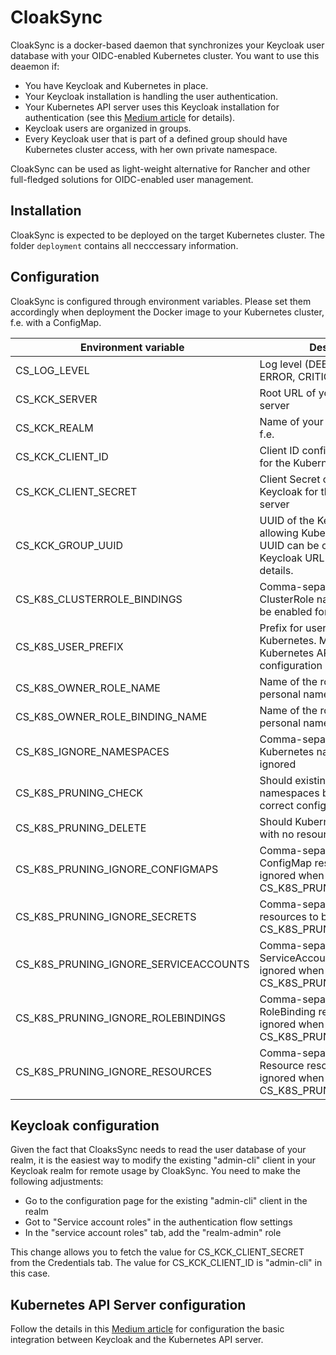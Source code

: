 # CloakSync

CloakSync is a docker-based daemon that synchronizes your Keycloak
user database with your OIDC-enabled Kubernetes cluster. You want to 
use this deaemon if:

  - You have Keycloak and Kubernetes in place.
  - Your Keycloak installation is handling the user authentication.
  - Your Kubernetes API server uses this Keycloak installation for authentication (see this [Medium article](https://medium.com/elmo-software/kubernetes-authenticating-to-your-cluster-using-keycloak-eba81710f49b) for details).
  - Keycloak users are organized in groups. 
  - Every Keycloak user that is part of a defined group should have Kubernetes cluster access, with her own private namespace.

CloakSync can be used as light-weight alternative for Rancher and other full-fledged
solutions for OIDC-enabled user management.

## Installation

CloakSync is expected to be deployed on the target Kubernetes cluster. The folder `deployment` contains all necccessary information.

## Configuration

CloakSync is configured through environment variables. Please set them accordingly when deployment the Docker image to your Kubernetes cluster, f.e. with a ConfigMap.

| Environment variable | Description | Example | mandatory? |
| -------------------- | ----------- | ------- | ---------- |
| CS_LOG_LEVEL | Log level (DEBUG, INFO, WARN, ERROR, CRITICAL) | DEBUG | yes |
| CS_KCK_SERVER  | Root URL of your Keycloak server |  https://auth.example.com | yes |
| CS_KCK_REALM | Name of your Keycloak realm, f.e. | cluster | yes |
| CS_KCK_CLIENT_ID | Client ID configured in Keycloak for the Kubernetes API server | admin-cli | yes |
| CS_KCK_CLIENT_SECRET | Client Secret configured in Keycloak for the Kubernetes API server | abc123 | yes |
| CS_KCK_GROUP_UUID  | UUID of the Keycloak user group allowing Kubernetes access. The UUID can be obtained from the Keycloak URL of the group details.  | 123hvd65 | yes |
| CS_K8S_CLUSTERROLE_BINDINGS  | Comma-separated list of ClusterRole names that should be enabled for Kubernetes users | no | no |
| CS_K8S_USER_PREFIX | Prefix for user names in Kubernetes. Must match to the Kubernetes API server configuration | keycloak: | no |
| CS_K8S_OWNER_ROLE_NAME | Name of the role generated for personal namespace access | namespace-owner | yes |
| CS_K8S_OWNER_ROLE_BINDING_NAME | Name of the role generated for personal namespace access | namespace-owner | yes |
| CS_K8S_IGNORE_NAMESPACES | Comma-separated list of Kubernetes namespaces to be ignored | default,ingress-nginx,rook-ceph | no |
| CS_K8S_PRUNING_CHECK | Should existing Kubernetes namespaces being checked for correct configuration? | yes | yes |
| CS_K8S_PRUNING_DELETE  | Should Kubernetes namespaces with no resources be deleted? | no | yes |
| CS_K8S_PRUNING_IGNORE_CONFIGMAPS | Comma-separated list of ConfigMap resources to be ignored when CS_K8S_PRUNING_DELETE=true |  | no |
| CS_K8S_PRUNING_IGNORE_SECRETS  | Comma-separated list of Secret resources to be ignored when CS_K8S_PRUNING_DELETE=true |  | no |
| CS_K8S_PRUNING_IGNORE_SERVICEACCOUNTS  |  Comma-separated list of ServiceAccount resources to be ignored when CS_K8S_PRUNING_DELETE=true |  | no |
| CS_K8S_PRUNING_IGNORE_ROLEBINDINGS | Comma-separated list of RoleBinding resources to be ignored when CS_K8S_PRUNING_DELETE=true |  | no |
| CS_K8S_PRUNING_IGNORE_RESOURCES  | Comma-separated list of Resource resources to be ignored when CS_K8S_PRUNING_DELETE=true |  | no |

## Keycloak configuration

Given the fact that CloaksSync needs to read the user database of your realm, it is the easiest way to modify the existing "admin-cli" client in your Keycloak realm for remote usage by CloakSync. You need to make the following adjustments:

- Go to the configuration page for the existing "admin-cli" client in the realm
- Got to "Service account roles" in the authentication flow settings
- In the "service account roles" tab, add the "realm-admin" role

This change allows you to fetch the value for CS_KCK_CLIENT_SECRET from the Credentials tab. The value for CS_KCK_CLIENT_ID is "admin-cli" in this case.

## Kubernetes API Server configuration

Follow the details in this [Medium article](https://medium.com/elmo-software/kubernetes-authenticating-to-your-cluster-using-keycloak-eba81710f49b) for configuration the basic integration between Keycloak and the Kubernetes API server. 


